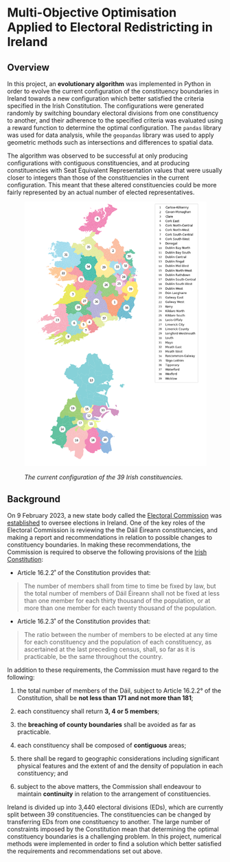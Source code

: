 # Multi-Objective Optimisation Applied to Electoral Redistricting in Ireland

## Overview

In this project, an **evolutionary algorithm** was implemented in Python in order to evolve the current configuration of the constituency boundaries in Ireland towards a new configuration which better satisfied the criteria specified in the Irish Constitution. The configurations were generated randomly by switching boundary electoral divisions from one constituency to another, and their adherence to the specified criteria was evaluated using a reward function to determine the optimal configuration. The `pandas` library was used for data analysis, while the `geopandas` library was used to apply geometric methods such as intersections and differences to spatial data.

The algorithm was observed to be successful at only producing configurations with contiguous constituencies, and at producing constituencies with Seat Equivalent Representation values that were usually closer to integers than those of the constituencies in the current configuration. This meant that these altered constituencies could be more fairly represented by an actual number of elected representatives.

<figure>
<p align="center">
  <img src="images/current_configuration_numbered.png"/>
</p>
<figcaption><em>The current configuration of the 39 Irish constituencies.</em></figcaption>
</figure>

## Background

On 9 February 2023, a new state body called the [Electoral Commission](https://www.electoralcommission.ie/constituency-reviews/) was [established](https://www.gov.ie/en/press-release/fd25a-an-coimisiun-toghchain-the-electoral-commission-is-formally-established-on-a-statutory-footing/) to oversee elections in Ireland. One of the key roles of the Electoral Commission is reviewing the the Dáil Éireann constituencies, and making a report and recommendations in relation to possible changes to constituency boundaries. In making these recommendations, the Commission is required to observe the following provisions of the [Irish Constitution](http://www.irishstatutebook.ie/en/constitution/index.html):

- Article 16.2.2˚ of the Constitution provides that:

>The number of members shall from time to time be fixed by law, but the total number of members of Dáil Éireann shall not be fixed at less than one member for each thirty thousand of the population, or at more than one member for each twenty thousand of the population.

- Article 16.2.3˚ of the Constitution provides that:

>The ratio between the number of members to be elected at any time for each constituency and the population of each constituency, as ascertained at the last preceding census, shall, so far as it is practicable, be the same throughout the country.

In addition to these requirements, the Commission must have regard to the following:

1. the total number of members of the Dáil, subject to Article 16.2.2° of the Constitution, shall be **not less than 171 and not more than 181**;

2. each constituency shall return **3, 4 or 5 members**;

3. the **breaching of county boundaries** shall be avoided as far as practicable.  

4. each constituency shall be composed of **contiguous** areas;

5. there shall be regard to geographic considerations including significant physical features and the extent of and the density of population in each constituency; and

6. subject to the above matters, the Commission shall endeavour to maintain **continuity** in relation to the arrangement of constituencies.

Ireland is divided up into 3,440 electoral divisions (EDs), which are currently split between 39 constituencies. The constituencies can be changed by transferring EDs from one constituency to another. The large number of constraints imposed by the Constitution mean that determining the optimal constituency boundaries is a challenging problem. In this project, numerical methods were implemented in order to find a solution which better satisfied the requirements and recommendations set out above.